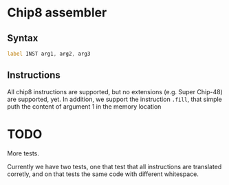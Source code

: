 # Chip8 assembler
## Syntax
````asm
label INST arg1, arg2, arg3
````

## Instructions
All chip8 instructions are supported, but no extensions (e.g. Super Chip-48) are supported, yet.
In addition, we support the instruction `.fill`, that simple puth the content of argument 1 in the memory location

# TODO
More tests.

Currently we have two tests, one that test that all instructions are translated corretly, 
and on that tests the same code with different whitespace.


